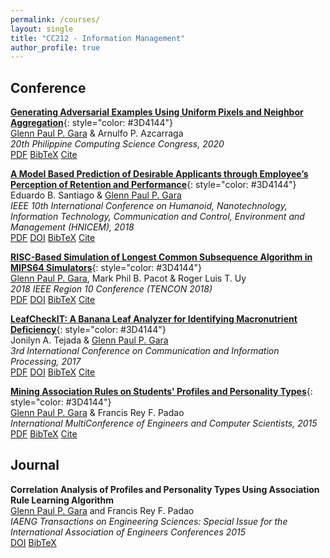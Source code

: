 ```yaml
---
permalink: /courses/
layout: single
title: "CC212 - Information Management"
author_profile: true
---
```


Conference
------
[**Generating Adversarial Examples Using Uniform Pixels and Neighbor Aggregation**](/publications/generating-adversarial-examples/){: style="color: #3D4144"}  
[Glenn Paul P. Gara](/) & Arnulfo P. Azcarraga  
*20th Philippine Computing Science Congress, 2020*  
<a href="/assets/files/publications/generating-adversarial-examples/gara2020_generatingadversarial.pdf" class="btn btn--info">PDF</a>
<a href="/publications/generating-adversarial-examples#bibtex" class="btn btn--info">BibTeX</a>
<a href="/publications/generating-adversarial-examples#cite" class="btn btn--info">Cite</a>

[**A Model Based Prediction of Desirable Applicants through Employee’s Perception of Retention and Performance**](/publications/desirable-applicants-prediction/){: style="color: #3D4144"}  
Eduardo B. Santiago & [Glenn Paul P. Gara](/)  
*IEEE 10th International Conference on Humanoid, Nanotechnology, Information Technology, Communication and Control, Environment and Management (HNICEM), 2018*  
<a href="/assets/files/publications/desirable-applicants-prediction/santiago2018_amodelbased.pdf" class="btn btn--info">PDF</a>
<a href="https://doi.org/10.1109/HNICEM.2018.8666397" class="btn btn--info">DOI</a>
<a href="/publications/desirable-applicants-prediction#bibtex" class="btn btn--info">BibTeX</a>
<a href="/publications/desirable-applicants-prediction#cite" class="btn btn--info">Cite</a>

[**RISC-Based Simulation of Longest Common Subsequence Algorithm in MIPS64 Simulators**](/publications/lcs-risc-simulation/){: style="color: #3D4144"}  
[Glenn Paul P. Gara](/), Mark Phil B. Pacot & Roger Luis T. Uy   
*2018 IEEE Region 10 Conference (TENCON 2018)*  
<a href="/assets/files/publications/lcs-risc-simulation/gara2018_riscbased.pdf" class="btn btn--info">PDF</a>
<a href="https://doi.org/10.1109/HNICEM.2018.8666397" class="btn btn--info">DOI</a>
<a href="/publications/lcs-risc-simulation#bibtex" class="btn btn--info">BibTeX</a>
<a href="/publications/lcs-risc-simulation#cite" class="btn btn--info">Cite</a>

[**LeafCheckIT: A Banana Leaf Analyzer for Identifying Macronutrient Deficiency**](/publications/leafcheckit/){: style="color: #3D4144"}  
Jonilyn A. Tejada & [Glenn Paul P. Gara](/)  
*3rd International Conference on Communication and Information Processing, 2017*  
<a href="/assets/files/publications/leafcheckit/tejada2017_leafcheckit.pdf" class="btn btn--info">PDF</a>
<a href="https://doi.org/10.1145/3162957.3163035" class="btn btn--info">DOI</a>
<a href="/publications/leafcheckit#bibtex" class="btn btn--info">BibTeX</a>
<a href="/publications/leafcheckit#cite" class="btn btn--info">Cite</a>

[**Mining Association Rules on Students' Profiles and Personality Types**](/publications/mining-personality-types/){: style="color: #3D4144"}  
[Glenn Paul P. Gara](/) & Francis Rey F. Padao  
*International MultiConference of Engineers and Computer Scientists, 2015*  
<a href="/assets/files/publications/mining-personality-types/gara2015_miningassociation.pdf" class="btn btn--info">PDF</a>
<a href="/publications/mining-personality-types#bibtex" class="btn btn--info">BibTeX</a>
<a href="/publications/mining-personality-types#cite" class="btn btn--info">Cite</a>

Journal
------
**Correlation Analysis of Profiles and Personality Types Using Association Rule Learning Algorithm**  
[Glenn Paul P. Gara](/) and Francis Rey F. Padao  
*IAENG Transactions on Engineering Sciences: Special Issue for the International Association of Engineers Conferences 2015*  
<a href="https://doi.org/10.1142/9789813142725_0008" class="btn btn--info">DOI</a>
<a href="" class="btn btn--info">BibTeX</a>
